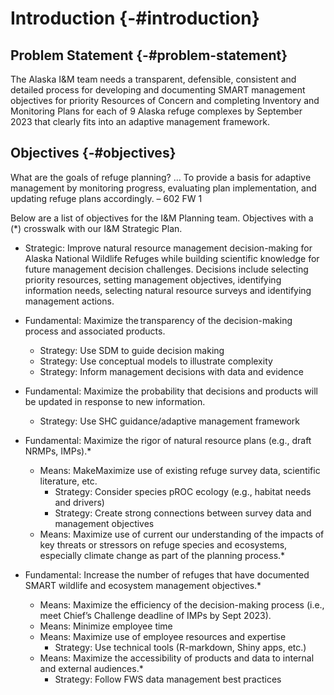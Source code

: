 # Introduction {-#introduction}

## Problem Statement {-#problem-statement}

The Alaska I&M team needs a transparent, defensible, consistent and detailed process for developing and documenting SMART management objectives for priority Resources of Concern and completing Inventory and Monitoring Plans for each of 9 Alaska refuge complexes by September 2023 that clearly fits into an adaptive management framework.

## Objectives {-#objectives}

What are the goals of refuge planning? … To provide a basis for adaptive management by monitoring progress, evaluating plan implementation, and updating refuge plans accordingly. – 602 FW 1 

Below are a list of objectives for the I&M Planning team.  Objectives with a (*) crosswalk with our I&M Strategic Plan. 

- Strategic:  Improve natural resource management decision-making for Alaska National Wildlife Refuges while building scientific knowledge for future management decision challenges.  Decisions include selecting priority resources, setting management objectives, identifying information needs, selecting natural resource surveys and identifying management actions. 
- Fundamental: Maximize the transparency of the decision-making process and associated products. 
  - Strategy: Use SDM to guide decision making 
  - Strategy: Use conceptual models to illustrate complexity  
  - Strategy: Inform management decisions with data and evidence 
  
- Fundamental: Maximize the probability that decisions and products will be updated in response to new information. 
  - Strategy: Use SHC guidance/adaptive management framework 

- Fundamental: Maximize the rigor of natural resource plans (e.g., draft NRMPs, IMPs).* 
  - Means: MakeMaximize use of existing refuge survey data, scientific literature, etc. 
    - Strategy: Consider species pROC ecology (e.g., habitat needs and drivers)  
    - Strategy: Create strong connections between survey data and management objectives 
  - Means: Maximize  use of current our understanding of the impacts of key threats or stressors on refuge species and ecosystems, especially climate change as part of the planning process.* 

- Fundamental: Increase the number of refuges that have documented SMART wildlife and ecosystem management objectives.*  
  - Means: Maximize the efficiency of the decision-making process (i.e., meet Chief’s Challenge deadline of IMPs by Sept 2023). 
  - Means: Minimize employee time  
  - Means: Maximize use of employee resources and expertise  
    - Strategy: Use technical tools (R-markdown, Shiny apps, etc.) 
  - Means:  Maximize the accessibility of products and data to internal and external audiences.* 
    - Strategy:  Follow FWS data management best practices 
